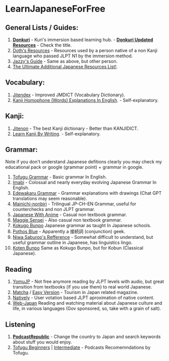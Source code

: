 # LearnJapaneseForFree

## General Lists / Guides:

1. **[Donkuri](https://donkuri.github.io/learn-japanese/)** - Kuri's immersion based learning hub. - **[Donkuri Updated Resources](https://github.com/donkuri/japanese-resources)** - Check the title.
2. [Doth's Resources](https://docs.google.com/document/u/0/d/1dERLxWqOOmbL0jq9KrPP0IFYTKRt3AlDEqrLtZytfKQ) - Resources used by a person native of a non Kanji language who passed JLPT N1 by the immersion method.
3. [Jazzy's Guide](https://rentry.co/jazzy180) - Same as above, but other person.
4. [The Ultimate Additional Japanese Resources List!](https://community.wanikani.com/t/the-ultimate-additional-japanese-resources-list/16859).
  
## Vocabulary:

1. [Jitendex](https://jitendex.org/pages/downloads.html) - Improved JMDICT (Vocabulary Dictionary).
2. [Kanji Homophone (Words) Explanations In English](https://www.bretmayer.com/ijidokun.html). - Self-explanatory.

## Kanji:

1. [Jitenon](https://jitenon.com/) - The best Kanji dictionary - Better than KANJIDICT.
2. [Learn Kanji By Writing](https://kanji.sh/write). - Self-explanatory.

## Grammar:

Note if you don't understand Japanese defitions clearly you may check my educational pack or google (grammar point) + grammar in google.

1.  [Tofugu Grammar](https://www.tofugu.com/japanese-grammar/)  - Basic grammar In English.
2.  [Imabi](https://imabi.org/) - Colossal and nearly everyday evolving Japanese Grammar In English.
3.  [Edewakaru Grammar](https://www.edewakaru.com/archives/cat_179055.html) - Grammar explanations with drawings (Chat GPT translations may seem reasonable).
4.  [Mainichi-nonbiri](https://mainichi-nonbiri.com/japanese-grammar/) - Trilingual JP-CH-EN Grammar, useful for counterchecks and non JLPT grammar.
5.  [Japanese With Anime](https://www.japanesewithanime.com/) -  Casual non textbook grammar.
6.  [Maggie Sensei](https://maggiesensei.com/) - Also casual non textbook grammar.
7.  [Kokugo Bunpo](https://www.kokugobunpou.com/) Japanese grammar as taught In Japanese schools.
8.  [Pothos Blue](https://pothos.blue/setuzokusi.htm)  - Apparently a 接続詞 (conjunction) geek.
9.  [Niwa Saburoo's Refference](https://niwasaburoo.amebaownd.com/posts/5998087) - Somewhat difficult to understand, but useful grammar outline in Japanese, has linguistics lingo.
10.  [Koten Bunpo](https://www.kotenbunpou.com/) Same as Kokugo Bunpo, but for Kobun (Classical Japanese).

## Reading

1. [YomuJP](https://yomujp.com/)  - Not free anymore reading by JLPT levels with audio, but great transition from textbooks (if you use them) to real world Japanese.
2. [Matcha](https://matcha-jp.com/) / [Easy Version](https://matcha-jp.com/easy)  - Tourism in Japan related magazine.
3. [Natively](https://learnnatively.com/)  - User votation based JLPT aproximation of native content.
4. [Web-Japan](https://web-japan.org/) Reading and watching material about Japanese culture and life, in various languages (Gov sponsored, so, take with a grain of salt).

## Listening

1. **[PodcastRepublic](https://www.podcastrepublic.net/)** - Change the country to Japan and search keywords about stuff you would enjoy.
2. [Tofugu Beginners](https://www.tofugu.com/japanese/japanese-language-learning-podcasts-for-beginners/) | [Intermediate](https://www.tofugu.com/japanese/japanese-language-learning-podcasts-for-intermediate-learners/) - Podcasts Recomemndations by Tofugu.

